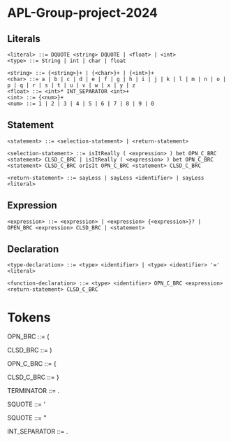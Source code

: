 # APL-Group-project-2024

## Literals

    <literal> ::= DQUOTE <string> DQUOTE | <float> | <int>
    <type> ::= String | int | char | float
    
    <string> ::= {<string>}+ | {<char>}+ | {<int>}+ 
    <char> ::= a | b | c | d | e | f | g | h | i | j | k | l | m | n | o | p | q | r | s | t | u | v | w | x | y | z
    <float> ::= <int>* INT_SEPARATOR <int>+
    <int> ::= {<num>}+
    <num> ::= 1 | 2 | 3 | 4 | 5 | 6 | 7 | 8 | 9 | 0

## Statement

    <statement> ::= <selection-statement> | <return-statement>
    
    <selection-statement> ::= isItReally ( <expression> ) bet OPN_C_BRC <statement> CLSD_C_BRC | isItReally ( <expression> ) bet OPN_C_BRC <statement> CLSD_C_BRC orIsIt OPN_C_BRC <statement> CLSD_C_BRC
    
    <return-statement> ::= sayLess | sayLess <identifier> | sayLess <literal>

## Expression

    <expression> ::= <expression> | <expression> {<expression>}? | OPEN_BRC <expression> CLSD_BRC | <statement>
    
## Declaration
    
    <type-declaration> ::= <type> <identifier> | <type> <identifier> '=' <literal>
    
    <function-declaration> ::= <type> <identifier> OPN_C_BRC <expression> <return-statement> CLSD_C_BRC

# Tokens

OPN_BRC ::= (

CLSD_BRC ::= )

OPN_C_BRC ::= {

CLSD_C_BRC ::= }

TERMINATOR ::= .

SQUOTE ::= '

SQUOTE ::= "

INT_SEPARATOR ::= .

